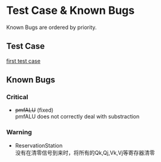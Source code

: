 # Test Case & Known Bugs
Known Bugs are ordered by priority.  
## Test Case
[first test case][1]

[1]:/rom/rom.mem
## Known Bugs
### Critical
- ~~pmfALU~~ (fixed)   
pmfALU does not correctly deal with substraction
### Warning 
- ReservationStation  
没有在清零信号到来时，将所有的Qk,Qj,Vk,Vj等寄存器清零
